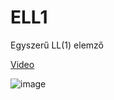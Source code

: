 # ELL1

Egyszerű LL(1) elemző

[Video](https://www.youtube.com/watch?v=YvGW4Z_6POU)

![image](https://user-images.githubusercontent.com/74590556/158646748-386b745c-aec6-4f6d-9120-0a0d2833c25e.png)
